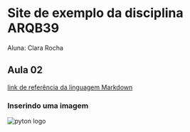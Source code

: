# Site de exemplo da disciplina ARQB39

Aluna: Clara Rocha

## Aula 02
[link de referência da linguagem Markdown](https://markedown.net.br/)

### Inserindo uma imagem 
![pyton logo](https://penseemti.com.br/wp-content/uploads/2019/01/python-logo.png)
